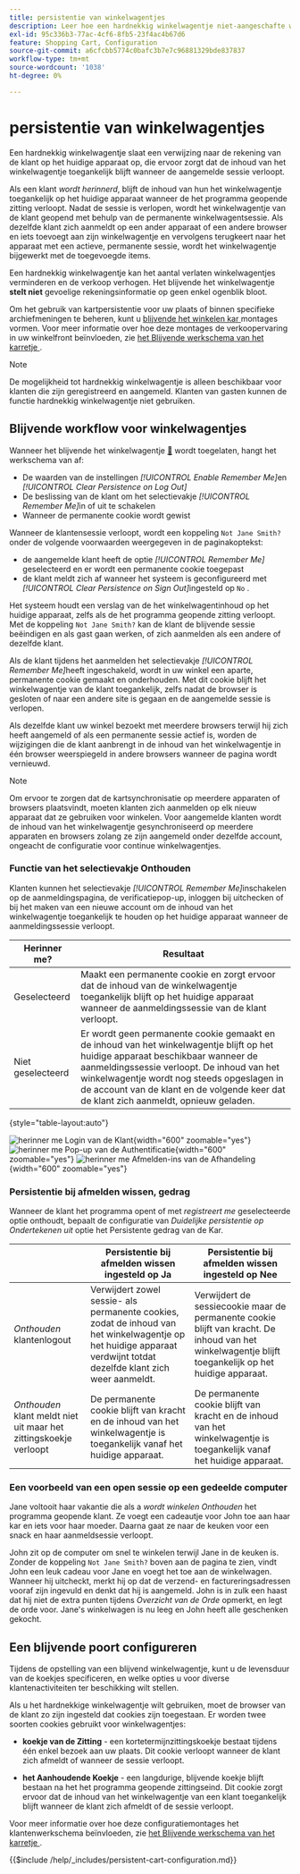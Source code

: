 ```yaml
---
title: persistentie van winkelwagentjes
description: Leer hoe een hardnekkig winkelwagentje niet-aangeschafte winkelartikelen bijhoudt en de informatie voor het volgende bezoek van de klant opslaat.
exl-id: 95c336b3-77ac-4cf6-8fb5-23f4ac4b67d6
feature: Shopping Cart, Configuration
source-git-commit: a6cfcbb5774c0bafc3b7e7c96881329bde837837
workflow-type: tm+mt
source-wordcount: '1038'
ht-degree: 0%

---
```


# persistentie van winkelwagentjes

Een hardnekkig winkelwagentje slaat een verwijzing naar de rekening van de klant op het huidige apparaat op, die ervoor zorgt dat de inhoud van het winkelwagentje toegankelijk blijft wanneer de aangemelde sessie verloopt.

Als een klant _wordt herinnerd_, blijft de inhoud van hun het winkelwagentje toegankelijk op het huidige apparaat wanneer de het programma geopende zitting verloopt. Nadat de sessie is verlopen, wordt het winkelwagentje van de klant geopend met behulp van de permanente winkelwagentsessie. Als dezelfde klant zich aanmeldt op een ander apparaat of een andere browser en iets toevoegt aan zijn winkelwagentje en vervolgens terugkeert naar het apparaat met een actieve, permanente sessie, wordt het winkelwagentje bijgewerkt met de toegevoegde items.

Een hardnekkig winkelwagentje kan het aantal verlaten winkelwagentjes verminderen en de verkoop verhogen. Het blijvende het winkelwagentje **stelt niet** gevoelige rekeningsinformatie op geen enkel ogenblik bloot.

Om het gebruik van kartpersistentie voor uw plaats of binnen specifieke archiefmeningen te beheren, kunt u [ blijvende het winkelen kar ](#configure-a-persistent-cart) montages vormen. Voor meer informatie over hoe deze montages de verkoopervaring in uw winkelfront beïnvloeden, zie [ het Blijvende werkschema van het karretje ](#persistent-cart-workflow).

>[!NOTE]
>
>De mogelijkheid tot hardnekkig winkelwagentje is alleen beschikbaar voor klanten die zijn geregistreerd en aangemeld. Klanten van gasten kunnen de functie hardnekkig winkelwagentje niet gebruiken.

## Blijvende workflow voor winkelwagentjes

Wanneer het blijvende het winkelwagentje [&#128279;](#configure-a-persistent-cart) wordt toegelaten, hangt het werkschema van af:

- De waarden van de instellingen _[!UICONTROL Enable Remember Me]_&#x200B;en&#x200B;_[!UICONTROL Clear Persistence on Log Out]_
- De beslissing van de klant om het selectievakje _[!UICONTROL Remember Me]_&#x200B;in of uit te schakelen
- Wanneer de permanente cookie wordt gewist

Wanneer de klantensessie verloopt, wordt een koppeling `Not Jane Smith?` onder de volgende voorwaarden weergegeven in de paginakoptekst:
- de aangemelde klant heeft de optie _[!UICONTROL Remember Me]_&#x200B;geselecteerd en er wordt een permanente cookie toegepast
- de klant meldt zich af wanneer het systeem is geconfigureerd met _[!UICONTROL Clear Persistence on Sign Out]_&#x200B;ingesteld op `No` .

Het systeem houdt een verslag van de het winkelwagentinhoud op het huidige apparaat, zelfs als de het programma geopende zitting verloopt. Met de koppeling `Not Jane Smith?` kan de klant de blijvende sessie beëindigen en als gast gaan werken, of zich aanmelden als een andere of dezelfde klant.

Als de klant tijdens het aanmelden het selectievakje _[!UICONTROL Remember Me]_&#x200B;heeft ingeschakeld, wordt in uw winkel een aparte, permanente cookie gemaakt en onderhouden. Met dit cookie blijft het winkelwagentje van de klant toegankelijk, zelfs nadat de browser is gesloten of naar een andere site is gegaan en de aangemelde sessie is verlopen.

Als dezelfde klant uw winkel bezoekt met meerdere browsers terwijl hij zich heeft aangemeld of als een permanente sessie actief is, worden de wijzigingen die de klant aanbrengt in de inhoud van het winkelwagentje in één browser weerspiegeld in andere browsers wanneer de pagina wordt vernieuwd.

>[!NOTE]
>
>Om ervoor te zorgen dat de kartsynchronisatie op meerdere apparaten of browsers plaatsvindt, moeten klanten zich aanmelden op elk nieuw apparaat dat ze gebruiken voor winkelen. Voor aangemelde klanten wordt de inhoud van het winkelwagentje gesynchroniseerd op meerdere apparaten en browsers zolang ze zijn aangemeld onder dezelfde account, ongeacht de configuratie voor continue winkelwagentjes.

### Functie van het selectievakje Onthouden

Klanten kunnen het selectievakje _[!UICONTROL Remember Me]_&#x200B;inschakelen op de aanmeldingspagina, de verificatiepop-up, inloggen bij uitchecken of bij het maken van een nieuwe account om de inhoud van het winkelwagentje toegankelijk te houden op het huidige apparaat wanneer de aanmeldingssessie verloopt.

| Herinner me? | Resultaat |
| ------------ |  ------ |
| Geselecteerd | Maakt een permanente cookie en zorgt ervoor dat de inhoud van de winkelwagentje toegankelijk blijft op het huidige apparaat wanneer de aanmeldingssessie van de klant verloopt. |
| Niet geselecteerd | Er wordt geen permanente cookie gemaakt en de inhoud van het winkelwagentje blijft op het huidige apparaat beschikbaar wanneer de aanmeldingssessie verloopt. De inhoud van het winkelwagentje wordt nog steeds opgeslagen in de account van de klant en de volgende keer dat de klant zich aanmeldt, opnieuw geladen. |

{style="table-layout:auto"}

![ herinner me Login van de Klant ](./assets/remember-me-customer-login.png){width="600" zoomable="yes"}
![ herinner me Pop-up van de Authentificatie ](./assets/remember-me-authentication-pop-up.png){width="600" zoomable="yes"}
![ herinner me Afmelden-ins van de Afhandeling ](./assets/remember-me-checkout-sign-ins.png){width="600" zoomable="yes"}

### Persistentie bij afmelden wissen, gedrag

Wanneer de klant het programma opent of met _registreert me_ geselecteerde optie onthoudt, bepaalt de configuratie van _Duidelijke persistentie op Ondertekenen uit_ optie het Persistente gedrag van de Kar.

|  | Persistentie bij afmelden wissen ingesteld op Ja | Persistentie bij afmelden wissen ingesteld op Nee |
| ------ | ------ | ------ |
| _Onthouden_ klantenlogout | Verwijdert zowel sessie- als permanente cookies, zodat de inhoud van het winkelwagentje op het huidige apparaat verdwijnt totdat dezelfde klant zich weer aanmeldt. | Verwijdert de sessiecookie maar de permanente cookie blijft van kracht. De inhoud van het winkelwagentje blijft toegankelijk op het huidige apparaat. |
| _Onthouden_ klant meldt niet uit maar het zittingskoekje verloopt | De permanente cookie blijft van kracht en de inhoud van het winkelwagentje is toegankelijk vanaf het huidige apparaat. | De permanente cookie blijft van kracht en de inhoud van het winkelwagentje is toegankelijk vanaf het huidige apparaat. |

### Een voorbeeld van een open sessie op een gedeelde computer

Jane voltooit haar vakantie die als a _wordt winkelen Onthouden_ het programma geopende klant. Ze voegt een cadeautje voor John toe aan haar kar en iets voor haar moeder. Daarna gaat ze naar de keuken voor een snack en haar aanmeldsessie verloopt.

John zit op de computer om snel te winkelen terwijl Jane in de keuken is. Zonder de koppeling `Not Jane Smith?` boven aan de pagina te zien, vindt John een leuk cadeau voor Jane en voegt het toe aan de winkelwagen. Wanneer hij uitcheckt, merkt hij op dat de verzend- en factureringsadressen vooraf zijn ingevuld en denkt dat hij is aangemeld. John is in zulk een haast dat hij niet de extra punten tijdens _Overzicht van de Orde_ opmerkt, en legt de orde voor. Jane&#39;s winkelwagen is nu leeg en John heeft alle geschenken gekocht.

## Een blijvende poort configureren

Tijdens de opstelling van een blijvend winkelwagentje, kunt u de levensduur van de koekjes specificeren, en welke opties u voor diverse klantenactiviteiten ter beschikking wilt stellen.

Als u het hardnekkige winkelwagentje wilt gebruiken, moet de browser van de klant zo zijn ingesteld dat cookies zijn toegestaan. Er worden twee soorten cookies gebruikt voor winkelwagentjes:

- **koekje van de Zitting** - een kortetermijnzittingskoekje bestaat tijdens één enkel bezoek aan uw plaats. Dit cookie verloopt wanneer de klant zich afmeldt of wanneer de sessie verloopt.

- **het Aanhoudende Koekje** - een langdurige, blijvende koekje blijft bestaan na het het programma geopende zittingseind. Dit cookie zorgt ervoor dat de inhoud van het winkelwagentje van een klant toegankelijk blijft wanneer de klant zich afmeldt of de sessie verloopt.

Voor meer informatie over hoe deze configuratiemontages het klantenwerkschema beïnvloeden, zie [ het Blijvende werkschema van het karretje ](#persistent-cart-workflow).

{{$include /help/_includes/persistent-cart-configuration.md}}
